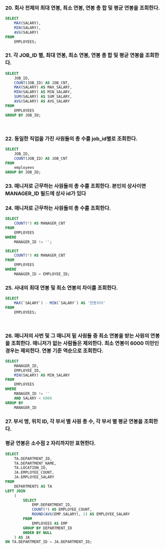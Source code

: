 ### 20. 회사 전체의 최대 연봉, 최소 연봉, 연봉 총 합 및 평균 연봉을 조회한다.

```sql
SELECT
	MAX(SALARY),
	MIN(SALARY),
	AVG(SALARY)
FROM
	EMPLOYEES;
```

### 21. 각 JOB_ID 별, 최대 연봉, 최소 연봉, 연봉 총 합 및 평균 연봉을 조회한다.

```sql
SELECT
	JOB_ID,
	COUNT(JOB_ID) AS JOB_CNT,
	MAX(SALARY) AS MAX_SALARY,
	MIN(SALARY) AS MIN_SALARY,
	SUM(SALARY) AS SUM_SALARY,
	AVG(SALARY) AS AVG_SALARY
FROM
	EMPLOYEES
GROUP BY JOB_ID;
```
 
### 22. 동일한 직업을 가진 사원들의 총 수를 job_id별로 조회한다.

```sql
SELECT
	JOB_ID,
	COUNT(JOB_ID) AS JOB_CNT
FROM
	employees
GROUP BY JOB_ID;
```

### 23. 매니저로 근무하는 사원들의 총 수를 조회한다. 본인의 상사이면 MANAGER_ID 필드에 상사 id가 있다

### 24. 매니저로 근무하는 사원들의 총 수를 조회한다.

```sql
SELECT
	COUNT(*) AS MANAGER_CNT
FROM
	EMPLOYEES
WHERE
	MANAGER_ID != '';
```

```sql
SELECT
	COUNT(*) AS MANAGER_CNT
FROM
	EMPLOYEES
WHERE
	MANAGER_ID = EMPLOYEE_ID;
```

### 25. 사내의 최대 연봉 및 최소 연봉의 차이를 조회한다.

```sql
SELECT
	MAX(`SALARY`) - MIN(`SALARY`) AS '연봉차이'
FROM
	EMPLOYEES;
```
 
### 26. 매니저의 사번 및 그 매니저 밑 사원들 중 최소 연봉을 받는 사원의 연봉을 조회한다. 매니저가 없는 사람들은 제외한다. 최소 연봉이 6000 미만인 경우는 제외한다. 연봉 기준 역순으로 조회한다.

```sql
SELECT
	MANAGER_ID,
	EMPLOYEE_ID,
	MIN(SALARY) AS MIN_SALARY
FROM
	EMPLOYEES
WHERE
	MANAGER_ID != ''
	AND SALARY < 6000
GROUP BY
	MANAGER_ID
```

### 27. 부서 명, 위치 ID, 각 부서 별 사원 총 수, 각 부서 별 평균 연봉을 조회한다.
### 평균 연봉은 소수점 2 자리까지만 표현한다.

```sql
SELECT
	TA.DEPARTMENT_ID,
	TA.DEPARTMENT_NAME,
	TA.LOCATION_ID,
	JA.EMPLOYEE_COUNT,
	JA.EMPLOYEE_SALARY
FROM
	DEPARTMENTS AS TA
LEFT JOIN 
	(
		SELECT
			EMP.DEPARTMENT_ID,
			COUNT(*) AS EMPLOYEE_COUNT,
			ROUND(AVG(EMP.SALARY), 2) AS EMPLOYEE_SALARY
		FROM
			EMPLOYEES AS EMP
		GROUP BY DEPARTMENT_ID
		ORDER BY NULL
	) AS JA 
ON TA.DEPARTMENT_ID = JA.DEPARTMENT_ID;
```